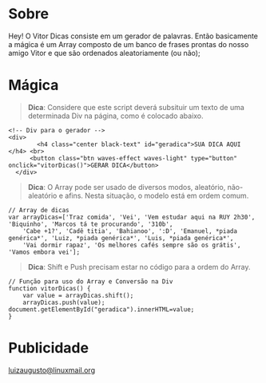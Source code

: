 Sobre
===================

Hey! O Vitor Dicas consiste em um gerador de palavras. Então basicamente a mágica é um Array composto de um banco de frases prontas do nosso amigo Vitor e que são ordenados aleatoriamente (ou não);

Mágica
===================


> **Dica**: Considere que este script deverá subsituir um texto de uma determinada Div na página, como é colocado abaixo.
```
<!-- Div para o gerador -->
<div>
        <h4 class="center black-text" id="geradica">SUA DICA AQUI </h4> <br>
      <button class="btn waves-effect waves-light" type="button" onclick="vitorDicas()">GERAR DICA</button>
  </div>
```

> **Dica**: O Array pode ser usado de diversos modos, aleatório, não-aleatório e afins. Nesta situação, o modelo está em ordem comum.
```
// Array de dicas
var arrayDicas=['Traz comida', 'Vei', 'Vem estudar aqui na RUY 2h30', 'Biquinho', 'Marcos tá te procurando', '310b',
    'Cabe +1?', 'Cadê titia', 'Bahianoo', ':D', 'Emanuel, *piada genérica*', 'Luiz, *piada genérica*', 'Luis, *piada genérica*',
    'Vai dormir rapaz', 'Os melhores cafés sempre são os grátis', 'Vamos embora vei'];
```

> **Dica**: Shift e Push precisam estar no código para a ordem do Array. 
```
// Função para uso do Array e Conversão na Div
function vitorDicas() {
    var value = arrayDicas.shift();
    arrayDicas.push(value);
document.getElementById("geradica").innerHTML=value;
}
```

Publicidade 
==========================
  luizaugusto@linuxmail.org
